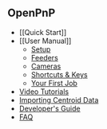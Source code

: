 OpenPnP
-------

* [[Quick Start]]
* [[User Manual]]
    * [Setup](https://github.com/openpnp/openpnp/wiki/User-Manual#setup)
    * [Feeders](https://github.com/openpnp/openpnp/wiki/User-Manual#feeders)
    * [Cameras](https://github.com/openpnp/openpnp/wiki/User-Manual#cameras)
    * [Shortcuts & Keys](https://github.com/openpnp/openpnp/wiki/User-Manual#shortcuts)
    * [Your First Job](https://github.com/openpnp/openpnp/wiki/User-Manual#your-first-job)
* [Video Tutorials](https://github.com/openpnp/openpnp/wiki/Video-Tutorials)
* [Importing Centroid Data](https://github.com/openpnp/openpnp/wiki/Importing-Centroid-Data)
* [Developer's Guide](https://github.com/openpnp/openpnp/wiki/Developers-Guide)
* [FAQ](https://github.com/openpnp/openpnp/wiki/FAQ)

